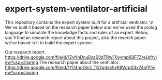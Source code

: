 # expert-system-ventilator-artificial
This repository contains the expert system built for a artificial ventilator. \n
We've built it based on the research paper below and we've used the prolog language to simulate the knowladge facts and rules of an expert.
Below, you'll find an research report about this project, also the reserch paper we've based in it to build the expert system.

Our research report: https://drive.google.com/file/d/1ZvNhDnuBxaS0dTRwF0yvmp6BF7ZreLkf/view?usp=sharing
The research paper about the ventilator: https://drive.google.com/file/d/1Y04noOic2_TG2g4echyR8WrpG3x74qfP/view?usp=sharing




